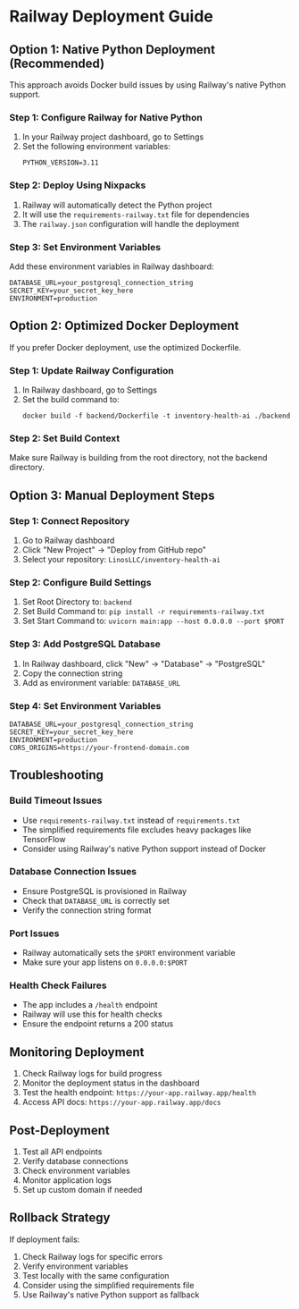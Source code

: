 # Railway Deployment Guide

## Option 1: Native Python Deployment (Recommended)

This approach avoids Docker build issues by using Railway's native Python support.

### Step 1: Configure Railway for Native Python
1. In your Railway project dashboard, go to Settings
2. Set the following environment variables:
   ```
   PYTHON_VERSION=3.11
   ```

### Step 2: Deploy Using Nixpacks
1. Railway will automatically detect the Python project
2. It will use the `requirements-railway.txt` file for dependencies
3. The `railway.json` configuration will handle the deployment

### Step 3: Set Environment Variables
Add these environment variables in Railway dashboard:
```
DATABASE_URL=your_postgresql_connection_string
SECRET_KEY=your_secret_key_here
ENVIRONMENT=production
```

## Option 2: Optimized Docker Deployment

If you prefer Docker deployment, use the optimized Dockerfile.

### Step 1: Update Railway Configuration
1. In Railway dashboard, go to Settings
2. Set the build command to:
   ```
   docker build -f backend/Dockerfile -t inventory-health-ai ./backend
   ```

### Step 2: Set Build Context
Make sure Railway is building from the root directory, not the backend directory.

## Option 3: Manual Deployment Steps

### Step 1: Connect Repository
1. Go to Railway dashboard
2. Click "New Project" → "Deploy from GitHub repo"
3. Select your repository: `LinosLLC/inventory-health-ai`

### Step 2: Configure Build Settings
1. Set Root Directory to: `backend`
2. Set Build Command to: `pip install -r requirements-railway.txt`
3. Set Start Command to: `uvicorn main:app --host 0.0.0.0 --port $PORT`

### Step 3: Add PostgreSQL Database
1. In Railway dashboard, click "New" → "Database" → "PostgreSQL"
2. Copy the connection string
3. Add as environment variable: `DATABASE_URL`

### Step 4: Set Environment Variables
```
DATABASE_URL=your_postgresql_connection_string
SECRET_KEY=your_secret_key_here
ENVIRONMENT=production
CORS_ORIGINS=https://your-frontend-domain.com
```

## Troubleshooting

### Build Timeout Issues
- Use `requirements-railway.txt` instead of `requirements.txt`
- The simplified requirements file excludes heavy packages like TensorFlow
- Consider using Railway's native Python support instead of Docker

### Database Connection Issues
- Ensure PostgreSQL is provisioned in Railway
- Check that `DATABASE_URL` is correctly set
- Verify the connection string format

### Port Issues
- Railway automatically sets the `$PORT` environment variable
- Make sure your app listens on `0.0.0.0:$PORT`

### Health Check Failures
- The app includes a `/health` endpoint
- Railway will use this for health checks
- Ensure the endpoint returns a 200 status

## Monitoring Deployment

1. Check Railway logs for build progress
2. Monitor the deployment status in the dashboard
3. Test the health endpoint: `https://your-app.railway.app/health`
4. Access API docs: `https://your-app.railway.app/docs`

## Post-Deployment

1. Test all API endpoints
2. Verify database connections
3. Check environment variables
4. Monitor application logs
5. Set up custom domain if needed

## Rollback Strategy

If deployment fails:
1. Check Railway logs for specific errors
2. Verify environment variables
3. Test locally with the same configuration
4. Consider using the simplified requirements file
5. Use Railway's native Python support as fallback 